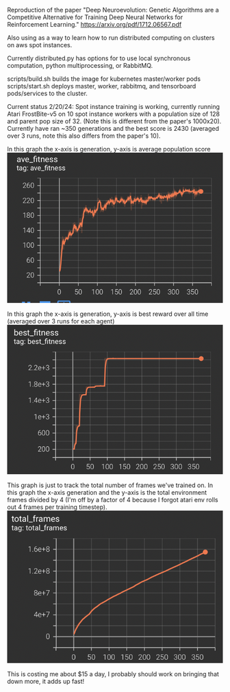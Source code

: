 Reproduction of the paper "Deep Neuroevolution: Genetic Algorithms are a Competitive 
Alternative for Training Deep Neural Networks for Reinforcement Learning."
https://arxiv.org/pdf/1712.06567.pdf

Also using as a way to learn how to run distributed computing on clusters on aws spot
instances.

Currently distributed.py has options for to use local synchronous computation,
python multiprocessing, or RabbitMQ.

scripts/build.sh builds the image for kubernetes master/worker pods
scripts/start.sh deploys master, worker, rabbitmq, and tensorboard pods/services
to the cluster.



Current status 2/20/24: 
Spot instance training is working, currently running Atari FrostBite-v5
on 10 spot instance workers with a population size of 128 and parent pop size of 32.
(Note this is different from the paper's 1000x20). Currently have ran ~350 generations
and the best score is 2430 (averaged over 3 runs, note this also differs from the paper's
10).

In this graph the x-axis is generation, y-axis is average population score
![graph1](images/average.png "Average fitness")


In this graph the x-axis is generation, y-axis is best reward over all time (averaged over
3 runs for each agent)
![graph2](images/best.png "Best fitness")


This graph is just to track the total number of frames we've trained on.
In this graph the x-axis generation and the y-axis is the total environment frames divided by 4
(I'm off by a factor of 4 because I forgot atari env rolls out 4 frames per training timestep).
![graph3](images/frames.png "Training frames")


This is costing me about $15 a day, I probably should work on bringing that down more, it adds up
fast!
